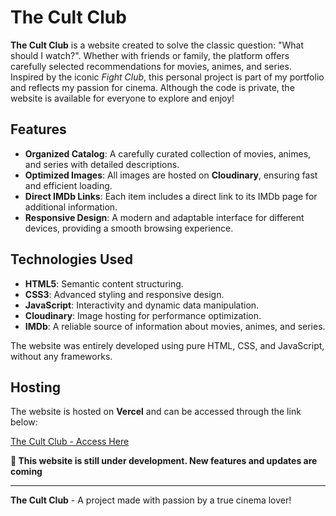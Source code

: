 # The Cult Club

**The Cult Club** is a website created to solve the classic question: "What should I watch?". Whether with friends or family, the platform offers carefully selected recommendations for movies, animes, and series. Inspired by the iconic *Fight Club*, this personal project is part of my portfolio and reflects my passion for cinema. Although the code is private, the website is available for everyone to explore and enjoy!

## Features

- **Organized Catalog**: A carefully curated collection of movies, animes, and series with detailed descriptions.
- **Optimized Images**: All images are hosted on **Cloudinary**, ensuring fast and efficient loading.
- **Direct IMDb Links**: Each item includes a direct link to its IMDb page for additional information.
- **Responsive Design**: A modern and adaptable interface for different devices, providing a smooth browsing experience.

## Technologies Used

- **HTML5**: Semantic content structuring.
- **CSS3**: Advanced styling and responsive design.
- **JavaScript**: Interactivity and dynamic data manipulation.
- **Cloudinary**: Image hosting for performance optimization.
- **IMDb**: A reliable source of information about movies, animes, and series.

The website was entirely developed using pure HTML, CSS, and JavaScript, without any frameworks.

## Hosting

The website is hosted on **Vercel** and can be accessed through the link below:

[The Cult Club - Access Here](https://the-cult-club.vercel.app/)

**🚧 This website is still under development. New features and updates are coming**

---

**The Cult Club** - A project made with passion by a true cinema lover!
